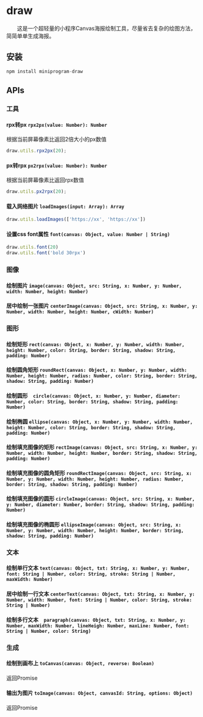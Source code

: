 # draw

　　这是一个超轻量的小程序Canvas海报绘制工具，尽量省去复杂的绘图方法，简简单单生成海报。

## 安装

```javascript
npm install miniprogram-draw
```

## APIs

### 工具

#### rpx转px `rpx2px(value: Number): Number`

根据当前屏幕像素比返回2倍大小的px数值

```javascript
draw.utils.rpx2px(20);
```

#### px转rpx `px2rpx(value: Number): Number`

根据当前屏幕像素比返回rpx数值

```javascript
draw.utils.px2rpx(20);
```

#### 载入网络图片 `loadImages(input: Array): Array`

```javascript
draw.utils.loadImages(['https://xx', 'https://xx'])
```

#### 设置css font属性 `font(canvas: Object, value: Number | String)`

```javascript
draw.utils.font(20)
draw.utils.font('bold 30rpx')
```

### 图像

#### 绘制图片 `image(canvas: Object, src: String, x: Number, y: Number, width: Number, height: Number)`

#### 居中绘制一张图片 `centerImage(canvas: Object, src: String, x: Number, y: Number, width: Number, height: Number, cWidth: Number)`

### 图形

#### 绘制矩形 `rect(canvas: Object, x: Number, y: Number, width: Number, height: Number, color: String, border: String, shadow: String, padding: Number)`

#### 绘制圆角矩形 `roundRect(canvas: Object, x: Number, y: Number, width: Number, height: Number, radius: Number, color: String, border: String, shadow: String, padding: Number)`

#### 绘制圆形　`circle(canvas: Object, x: Number, y: Number, diameter: Number, color: String, border: String, shadow: String, padding: Number)`

#### 绘制椭圆 `ellipse(canvas: Object, x: Number, y: Number, width: Number, height: Number, color: String, border: String, shadow: String, padding: Number)`

#### 绘制填充图像的矩形 `rectImage(canvas: Object, src: String, x: Number, y: Number, width: Number, height: Number, border: String, shadow: String, padding: Number)`

#### 绘制填充图像的圆角矩形 `roundRectImage(canvas: Object, src: String, x: Number, y: Number, width: Number, height: Number, radius: Number, border: String, shadow: String, padding: Number)`

#### 绘制填充图像的圆形 `circleImage(canvas: Object, src: String, x: Number, y: Number, diameter: Number, border: String, shadow: String, padding: Number)`

#### 绘制填充图像的椭圆形 `ellipseImage(canvas: Object, src: String, x: Number, y: Number, width: Number, height: Number, border: String, shadow: String, padding: Number)`

### 文本

#### 绘制单行文本 `text(canvas: Object, txt: String, x: Number, y: Number, font: String | Number, color: String, stroke: String | Number, maxWidth: Number)`

#### 居中绘制一行文本 `centerText(canvas: Object, txt: String, x: Number, y: Number, width: Number, font: String | Number, color: String, stroke: String | Number)`

#### 绘制多行文本　`paragraph(canvas: Object, txt: String, x: Number, y: Number, maxWidth: Number, lineHeigh: Number, maxLine: Number, font: String | Number, color: String)`

### 生成

#### 绘制到画布上 `toCanvas(canvas: Object, reverse: Boolean)`
返回Promise

#### 输出为图片 `toImage(canvas: Object, canvasId: String, options: Object)`
返回Promise
